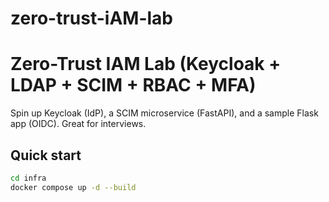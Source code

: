 # zero-trust-iAM-lab
# Zero-Trust IAM Lab (Keycloak + LDAP + SCIM + RBAC + MFA)

Spin up Keycloak (IdP), a SCIM microservice (FastAPI), and a sample Flask app (OIDC). Great for interviews.

## Quick start
```bash
cd infra
docker compose up -d --build
